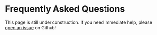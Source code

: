 # Frequently Asked Questions

This page is still under construction. If you need immediate help, please [open an issue](https://github.com/OpenOmics/baseline/issues) on Github!

